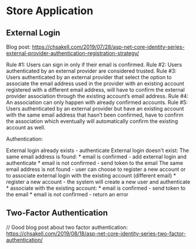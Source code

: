 # Store Application 

## External Login

Blog post: https://chsakell.com/2019/07/28/asp-net-core-identity-series-external-provider-authentication-registration-strategy/

Rule #1: Users can sign in only if their email is confirmed.
Rule #2: Users authenticated by an external provider are considered trusted.
Rule #3: Users authenticated by an external provider that select the option to associate the email address used in the provider with an existing account registered with a different email address, will have to confirm the external provider association through the existing account’s email address.
Rule #4: An association can only happen with already confirmed accounts.
Rule #5: Users authenticated by an external provider but have an existing account with the same email address that hasn’t been confirmed, have to confirm the association which eventually will automatically confirm the existing account as well. 

Authentication:

External login already exists - authenticate
External login doesn't exist:
          The same email address is found:
              * email is confirmed - add external login and authenticate
              * email is not confirmed - send token to the email
          The same email address is not found - user can choose to register a new account or to associate external login with the existing account (different email)
              * register a new account - the system will create a new user and authenticate
              * associate with the existing account:
                  * email is confirmed - send token to the email
                  * email is not confirmed - return an error

## Two-Factor Authentication

// Good blog post about two factor authentication: https://chsakell.com/2019/08/18/asp-net-core-identity-series-two-factor-authentication/